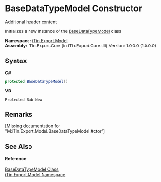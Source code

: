 # BaseDataTypeModel Constructor 
Additional header content 

Initializes a new instance of the <a href="T_iTin_Export_Model_BaseDataTypeModel">BaseDataTypeModel</a> class

**Namespace:**&nbsp;<a href="N_iTin_Export_Model">iTin.Export.Model</a><br />**Assembly:**&nbsp;iTin.Export.Core (in iTin.Export.Core.dll) Version: 1.0.0.0 (1.0.0.0)

## Syntax

**C#**<br />
``` C#
protected BaseDataTypeModel()
```

**VB**<br />
``` VB
Protected Sub New
```


## Remarks
\[Missing <remarks> documentation for "M:iTin.Export.Model.BaseDataTypeModel.#ctor"\]

## See Also


#### Reference
<a href="T_iTin_Export_Model_BaseDataTypeModel">BaseDataTypeModel Class</a><br /><a href="N_iTin_Export_Model">iTin.Export.Model Namespace</a><br />